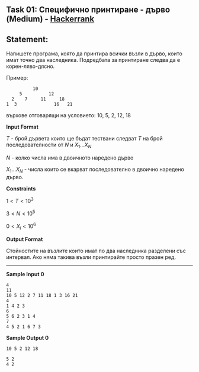 ## Task 01: Специфично принтиране - дърво (Medium) - [Hackerrank](<https://www.hackerrank.com/contests/sda-test3-2022-2023-rdsafgtvh/challenges/--149>)

## Statement:

Напишете програма, която да принтира всички възли в дърво, които имат точно два наследника. Подредбата за принтиране следва да е корен-ляво-дясно.

Пример:

```
          10
     5          12
  2    7     11     18
1  3              16   21
```

върхове отговарящи на условието: 10, 5, 2, 12, 18

**Input Format**

$Т$ - брой дървета които ще бъдат тествани следват $Т$ на брой последователности от $N$ и $X_1 \dots X_N$

$N$ - колко числа има в двоичното наредено дърво

$X_1 \dots  X_N$ - числа които се вкарват последователно в двоично наредено дърво.

**Constraints**

$1 < T < 10^3$

$3 < N < 10^5$

$0 < X_i < 10^6$

**Output Format**

Стойностите на възлите които имат по два наследника разделени със интервал. Ако няма такива възли принтирайте просто празен ред.

---

**Sample Input 0**

```
4
11
10 5 12 2 7 11 18 1 3 16 21
4
1 4 2 3
6
5 6 2 3 1 4
7
4 5 2 1 6 7 3

```

**Sample Output 0**

```
10 5 2 12 18 

5 2 
4 2 
```